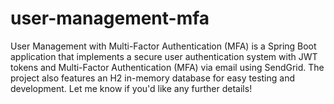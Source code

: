 # user-management-mfa
User Management with Multi-Factor Authentication (MFA) is a Spring Boot application that implements a secure user authentication system with JWT tokens and Multi-Factor Authentication (MFA) via email using SendGrid. The project also features an H2 in-memory database for easy testing and development.  Let me know if you'd like any further details!
